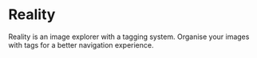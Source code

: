# Reality

Reality is an image explorer with a tagging system. Organise your images with tags for a better navigation experience.
